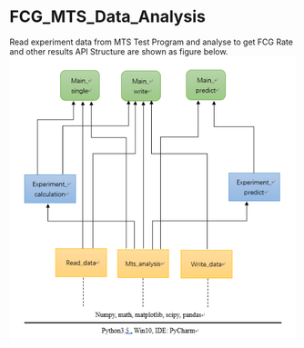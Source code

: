 # FCG_MTS_Data_Analysis
Read experiment data from MTS Test Program and analyse to get FCG Rate and other results
API Structure are shown as figure below.
![image](https://github.com/falazzzz/FCG_MTS_Data_Analysis/blob/2.1/API_Structure.PNG)
